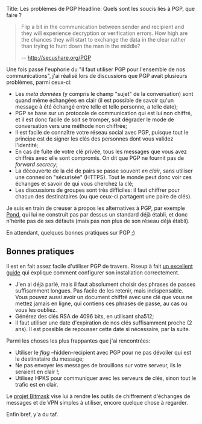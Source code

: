 Title: Les problèmes de PGP
Headline: Quels sont les soucis liés à PGP, que faire ?

> Flip a bit in the communication between sender and recipient and they
> will experience decryption or verification errors. How high are the
> chances they will start to exchange the data in the clear rather than
> trying to hunt down the man in the middle?
> 
> \-- <http://secushare.org/PGP>

Une fois passé l'euphorie du "il faut utiliser PGP pour l'ensemble de
nos communications", j'ai réalisé lors de discussions que PGP avait
plusieurs problèmes, parmi ceux-ci:

  - Les *meta données* (y compris le champ "sujet" de la conversation)
    sont quand même échangées en clair (il est possible de savoir qu'un
    message à été échangé entre telle et telle personne, a telle date);
  - PGP se base sur un protocole de communication qui est lui non
    chiffré, et il est donc facile de soit se tromper, soit dégrader le
    mode de conversation vers une méthode non chiffrée;
  - Il est facile de connaître votre réseau social avec PGP, puisque
    tout le principe est de signer les clés des personnes dont vous
    validez l'identité;
  - En cas de fuite de votre clé privée, tous les messages que vous avez
    chiffrés avec elle sont compromis. On dit que PGP ne fournit pas de
    *forward secrecy*;
  - La découverte de la clé de pairs se passe souvent *en clair*, sans
    utiliser une connexion "sécurisée" (HTTPS). Tout le monde peut donc
    voir ces échanges et savoir de qui vous cherchez la clé;
  - Les discussions de groupes sont très difficiles: il faut chiffrer
    pour chacun des destinataires (ou que ceux-ci partagent une paire de
    clés).

Je suis en train de creuser à propos les alternatives à PGP, par exemple
[Pond](https://pond.imperialviolet.org/), qui lui ne construit pas par
dessus un standard déjà établi, et donc n'hérite pas de ses défauts
(mais pas non plus de son réseau déjà établi).

En attendant, quelques bonnes pratiques sur PGP ;)

## Bonnes pratiques

Il est en fait assez facile d'utiliser PGP de travers. Riseup à fait [un
excellent
guide](https://help.riseup.net/en/security/message-security/openpgp/best-practices)
qui explique comment configurer son installation correctement.

  - J'en ai déjà parlé, mais il faut absolument choisir des phrases de
    passes suffisamment longues. Pas facile de les retenir, mais
    indispensable. Vous pouvez aussi avoir un document chiffré avec une
    clé que vous ne mettez jamais en ligne, qui contiens ces phrases de
    passe, au cas ou vous les oubliez.
  - Générez des clés RSA de 4096 bits, en utilisant sha512;
  - Il faut utiliser une date d'expiration de nos clés suffisamment
    proche (2 ans). Il est possible de repousser cette date si
    nécessaire, par la suite.

Parmi les choses les plus frappantes que j'ai rencontrées:

  - Utiliser le *flag* –hidden-recipient avec PGP pour ne pas dévoiler
    qui est le destinataire du message;
  - Ne pas envoyer les messages de brouillons sur votre serveur, ils le
    seraient en clair \!;
  - Utilisez HPKS pour communiquer avec les serveurs de clés, sinon tout
    le trafic est en clair.

Le [projet Bitmask](https://bitmask.net/) vise lui à rendre les outils
de chiffrement d'échanges de messages et de VPN simples à utiliser,
encore quelque chose à regarder.

Enfin bref, y'a du taf.
